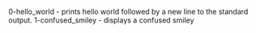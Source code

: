 0-hello_world - prints hello world followed by a new line to the standard output.
1-confused_smiley - displays a confused smiley
